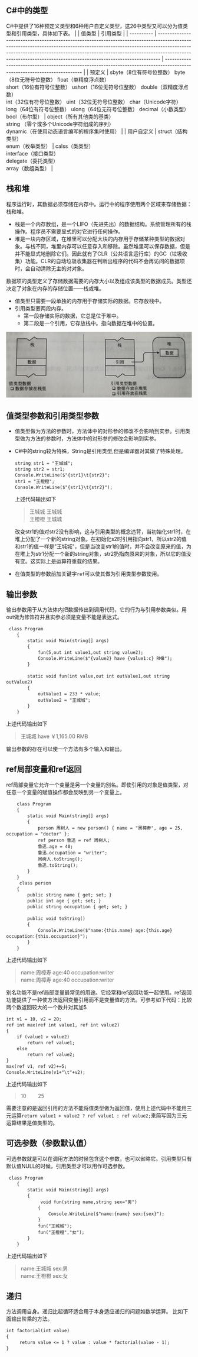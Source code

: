 ## C#中的类型
C#中提供了16种预定义类型和6种用户自定义类型，这26中类型又可以分为值类型和引用类型，具体如下表。
|            | 值类型                                                                                                                                                                                                                                                                                                                    | 引用类型                                                                                                                  |
| ---------- | ------------------------------------------------------------------------------------------------------------------------------------------------------------------------------------------------------------------------------------------------------------------------------------------------------------------------- | ------------------------------------------------------------------------------------------------------------------------- |
| 预定义     | sbyte（8位有符号位整数） byte（8位无符号位整数） float（单精度浮点数）<br>short（16位有符号位整数） ushort（16位无符号位整数） double（双精度浮点数）<br>int（32位有符号位整数） uint（32位无符号位整数） char（Unicode字符）<br>long（64位有符号位整数） ulong（64位无符号位整数） decimal（小数类型）<br>bool（布尔型） | object（所有其他类的基类）<br> string （零个或多个Unicode字符组成的序列）<br> dynamic（在使用动态语言编写的程序集时使用） |
| 用户自定义 | struct（结构类型） <br> enum（枚举类型）                                                                                                                                                                                                                                                                                  | calss（类类型） <br> interface（接口类型） <br> delegate（委托类型） <br> array（数组类型）                               |

## 栈和堆
程序运行时，其数据必须存储在内存中。运行中的程序使用两个区域来存储数据：栈和堆。
* 栈是一个内存数组，是一个LIFO（先进先出）的数据结构。系统管理所有的栈操作。程序员不需要显式的对它进行任何操作。
* 堆是一块内存区域，在堆里可以分配大块的内存用于存储某种类型的数据对象。与栈不同，堆里内存可以任意存入和移除。虽然堆里可以保存数据，但是并不能显式地删除它们。因此就有了CLR（公共语言运行库）的GC（垃圾收集）功能。CLR的自动垃圾收集器在判断出程序的代码不会再访问的数据项时，会自动清除无主的对对象。

数据项的类型定义了存储数据需要的内存大小以及组成该类型的数据成员。类型还决定了对象在内存的存储位置——栈或堆。
* 值类型只需要一段单独的内存用于存储实际的数据。它存放栈中。
* 引用类型要两段内存。
  * 第一段存储实际的数据，它总是位于堆中。
  * 第二段是一个引用，它存放栈中。指向数据在堆中的位置。
  
![栈和堆](../../Image/DotNet/CSharp语言特性/2021-12-14_1.png)

## 值类型参数和引用类型参数
* 值类型做为方法的参数时，方法体中的对形参的修改不会影响到实参。引用类型做为方法的参数时，方法体中的对形参的修改会影响到实参。
* C#中的string较为特殊，String是引用类型,但是编译器对其做了特殊处理。
  ```
  string str1 = "王城城";
  string str2 = str1;
  Console.WriteLine($"{str1}\t{str2}";            
  str1 = "王橙橙";
  Console.WriteLine($"{str1}\t{str2}");
  ```
  上述代码输出如下

  >王城城  王城城<br>王橙橙  王城城

  改变str1的值对str2没有影响，这与引用类型的概念违背，当初始化str1时，在堆上分配了一个新的string对象。在初始化s2时引用指向str1，所以str2的值和str1的值一样是"王城城"，但是当改变str1的值时，并不会改变原来的值，为在堆上为str1分配一个新的string对象，str2扔指向原来的对象，所以它的值没有变。这实际上是运算符重载的结果。
* 在值类型的参数前加关键字`ref`可以使其做为引用类型参数使用。
## 输出参数
输出参数用于从方法体内把数据传出到调用代码，它的行为与引用参数类似。用out做为修饰符并且实参必须是变量不能是表达式。
```
 class Program
    {
        static void Main(string[] args)
        {
            fun(5,out int value1,out string value2);
            Console.WriteLine($"{value2} have {value1:c} RMB");
        }

        static void fun(int value,out int outValue1,out string outValue2)
        {
            outValue1 = 233 * value;
            outValue2 = "王城城";
        }
    }
```
上述代码输出如下
>王城城 have ￥1,165.00 RMB

输出参数的存在可以使一个方法有多个输入和输出。

## ref局部变量和ref返回
ref局部变量它允许一个变量是另一个变量的别名。即使引用的对象是值类型，对任意一个变量的赋值操作都会反映到另一个变量上。
```
    class Program
    {
        static void Main(string[] args)
        {  
            person 周树人 = new person() { name = "周樟寿", age = 25, occupation = "doctor" };
            ref person 鲁迅 = ref 周树人;
            鲁迅.age = 40; 
            鲁迅.occupation = "writer";
            周树人.toString();
            鲁迅.toString();
        }
    }
     class person 
    {
        public string name { get; set; }
        public int age { get; set; }
        public string occupation { get; set; }

        public void toString()
        {
            Console.WriteLine($"name:{this.name} age:{this.age} occupation:{this.occupation}");
        }
    }
```
上述代码输出如下
>name:周樟寿 age:40 occupation:writer<br>name:周樟寿 age:40 occupation:writer

别名功能不是ref局部变量最常见的用途。它经常和ref返回功能一起使用。ref返回功能提供了一种使方法返回变量引用而不是变量值的方法。可参考如下代码：比较两个数返回较大的一个数并对其加5
```
int v1 = 10, v2 = 20;
ref int max(ref int value1, ref int value2)
{
    if (value1 > value2)
        return ref value1;
    else
        return ref value2;
}
max(ref v1, ref v2)+=5;
Console.WriteLine(v1+"\t"+v2);
```
上述代码输出如下
>10 &emsp;&emsp;25

需要注意的是返回引用的方法不能将值类型做为返回值，使用上述代码中不能用三元运算`return value1 > value2 ? ref value1 : ref value2;`来简写因为三元运算结果是值类型的。

## 可选参数（参数默认值）
可选参数就是可以在调用方法的时候包含这个参数，也可以省略它。引用类型只有默认值NULL的时候，引用类型才可以用作可选参数。
```
 class Program
    {
        static void Main(string[] args)
        { 
             void fun(string name,string sex="男") 
            {
                Console.WriteLine($"name:{name} sex:{sex}");
            }
            fun("王城城");
            fun("王橙橙","女");
        }
    }
```
上述代码输出如下
>name:王城城 sex:男<br>name:王橙橙 sex:女

## 递归
方法调用自身。递归比起循环适合用于本身适应递归的问题如数学运算。
比如下面输出阶乘的方法。
```
int factorial(int value)
{
     return value <= 1 ? value : value * factorial(value - 1);
}
```